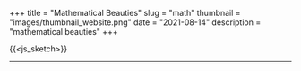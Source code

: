 +++
title = "Mathematical Beauties"
slug = "math"
thumbnail = "images/thumbnail_website.png"
date = "2021-08-14"
description = "mathematical beauties"
+++

{{<js_sketch>}}

-------------------
